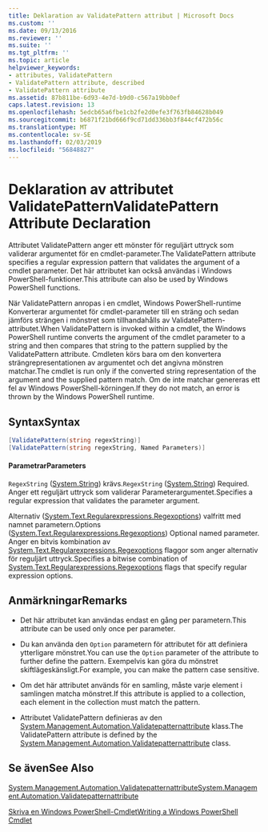 ```yaml
---
title: Deklaration av ValidatePattern attribut | Microsoft Docs
ms.custom: ''
ms.date: 09/13/2016
ms.reviewer: ''
ms.suite: ''
ms.tgt_pltfrm: ''
ms.topic: article
helpviewer_keywords:
- attributes, ValidatePattern
- ValidatePattern attribute, described
- ValidatePattern attribute
ms.assetid: 87b811be-6d93-4e7d-b9d0-c567a19bb0ef
caps.latest.revision: 13
ms.openlocfilehash: 5edcb65a6fbe1cb2fe2d0efe3f763fb84628b049
ms.sourcegitcommit: b6871f21bd666f9cd71dd336bb3f844cf472b56c
ms.translationtype: MT
ms.contentlocale: sv-SE
ms.lasthandoff: 02/03/2019
ms.locfileid: "56848827"
---
```

# <a name="validatepattern-attribute-declaration"></a><span data-ttu-id="6a1ea-102">Deklaration av attributet ValidatePattern</span><span class="sxs-lookup"><span data-stu-id="6a1ea-102">ValidatePattern Attribute Declaration</span></span>

<span data-ttu-id="6a1ea-103">Attributet ValidatePattern anger ett mönster för reguljärt uttryck som validerar argumentet för en cmdlet-parameter.</span><span class="sxs-lookup"><span data-stu-id="6a1ea-103">The ValidatePattern attribute specifies a regular expression pattern that validates the argument of a cmdlet parameter.</span></span> <span data-ttu-id="6a1ea-104">Det här attributet kan också användas i Windows PowerShell-funktioner.</span><span class="sxs-lookup"><span data-stu-id="6a1ea-104">This attribute can also be used by Windows PowerShell functions.</span></span>

<span data-ttu-id="6a1ea-105">När ValidatePattern anropas i en cmdlet, Windows PowerShell-runtime Konverterar argumentet för cmdlet-parameter till en sträng och sedan jämförs strängen i mönstret som tillhandahålls av ValidatePattern-attributet.</span><span class="sxs-lookup"><span data-stu-id="6a1ea-105">When ValidatePattern is invoked within a cmdlet, the Windows PowerShell runtime converts the argument of the cmdlet parameter to a string and then compares that string to the pattern supplied by the ValidatePattern attribute.</span></span> <span data-ttu-id="6a1ea-106">Cmdleten körs bara om den konvertera strängrepresentationen av argumentet och det angivna mönstren matchar.</span><span class="sxs-lookup"><span data-stu-id="6a1ea-106">The cmdlet is run only if the converted string representation of the argument and the supplied pattern match.</span></span> <span data-ttu-id="6a1ea-107">Om de inte matchar genereras ett fel av Windows PowerShell-körningen.</span><span class="sxs-lookup"><span data-stu-id="6a1ea-107">If they do not match, an error is thrown by the Windows PowerShell runtime.</span></span>

## <a name="syntax"></a><span data-ttu-id="6a1ea-108">Syntax</span><span class="sxs-lookup"><span data-stu-id="6a1ea-108">Syntax</span></span>

```csharp
[ValidatePattern(string regexString)]
[ValidatePattern(string regexString, Named Parameters)]
```

#### <a name="parameters"></a><span data-ttu-id="6a1ea-109">Parametrar</span><span class="sxs-lookup"><span data-stu-id="6a1ea-109">Parameters</span></span>

<span data-ttu-id="6a1ea-110">`RegexString` ([System.String](/dotnet/api/System.String)) krävs.</span><span class="sxs-lookup"><span data-stu-id="6a1ea-110">`RegexString` ([System.String](/dotnet/api/System.String)) Required.</span></span> <span data-ttu-id="6a1ea-111">Anger ett reguljärt uttryck som validerar Parameterargumentet.</span><span class="sxs-lookup"><span data-stu-id="6a1ea-111">Specifies a regular expression that validates the parameter argument.</span></span>

<span data-ttu-id="6a1ea-112">Alternativ ([System.Text.Regularexpressions.Regexoptions](/dotnet/api/System.Text.RegularExpressions.RegexOptions)) valfritt med namnet parametern.</span><span class="sxs-lookup"><span data-stu-id="6a1ea-112">Options ([System.Text.Regularexpressions.Regexoptions](/dotnet/api/System.Text.RegularExpressions.RegexOptions)) Optional named parameter.</span></span> <span data-ttu-id="6a1ea-113">Anger en bitvis kombination av [System.Text.Regularexpressions.Regexoptions](/dotnet/api/System.Text.RegularExpressions.RegexOptions) flaggor som anger alternativ för reguljärt uttryck.</span><span class="sxs-lookup"><span data-stu-id="6a1ea-113">Specifies a bitwise combination of [System.Text.Regularexpressions.Regexoptions](/dotnet/api/System.Text.RegularExpressions.RegexOptions) flags that specify regular expression options.</span></span>

## <a name="remarks"></a><span data-ttu-id="6a1ea-114">Anmärkningar</span><span class="sxs-lookup"><span data-stu-id="6a1ea-114">Remarks</span></span>

- <span data-ttu-id="6a1ea-115">Det här attributet kan användas endast en gång per parametern.</span><span class="sxs-lookup"><span data-stu-id="6a1ea-115">This attribute can be used only once per parameter.</span></span>

- <span data-ttu-id="6a1ea-116">Du kan använda den `Option` parametern för attributet för att definiera ytterligare mönstret.</span><span class="sxs-lookup"><span data-stu-id="6a1ea-116">You can use the `Option` parameter of the attribute to further define the pattern.</span></span> <span data-ttu-id="6a1ea-117">Exempelvis kan göra du mönstret skiftlägeskänsligt.</span><span class="sxs-lookup"><span data-stu-id="6a1ea-117">For example, you can make the pattern case sensitive.</span></span>

- <span data-ttu-id="6a1ea-118">Om det här attributet används för en samling, måste varje element i samlingen matcha mönstret.</span><span class="sxs-lookup"><span data-stu-id="6a1ea-118">If this attribute is applied to a collection, each element in the collection must match the pattern.</span></span>

- <span data-ttu-id="6a1ea-119">Attributet ValidatePattern definieras av den [System.Management.Automation.Validatepatternattribute](/dotnet/api/System.Management.Automation.ValidatePatternAttribute) klass.</span><span class="sxs-lookup"><span data-stu-id="6a1ea-119">The ValidatePattern attribute is defined by the [System.Management.Automation.Validatepatternattribute](/dotnet/api/System.Management.Automation.ValidatePatternAttribute) class.</span></span>

## <a name="see-also"></a><span data-ttu-id="6a1ea-120">Se även</span><span class="sxs-lookup"><span data-stu-id="6a1ea-120">See Also</span></span>

[<span data-ttu-id="6a1ea-121">System.Management.Automation.Validatepatternattribute</span><span class="sxs-lookup"><span data-stu-id="6a1ea-121">System.Management.Automation.Validatepatternattribute</span></span>](/dotnet/api/System.Management.Automation.ValidatePatternAttribute)

[<span data-ttu-id="6a1ea-122">Skriva en Windows PowerShell-Cmdlet</span><span class="sxs-lookup"><span data-stu-id="6a1ea-122">Writing a Windows PowerShell Cmdlet</span></span>](./writing-a-windows-powershell-cmdlet.md)
